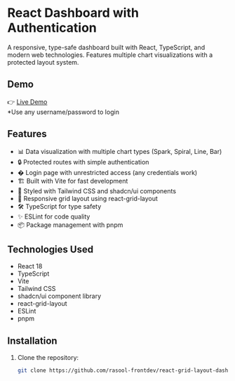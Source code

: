 # React Dashboard with Authentication

A responsive, type-safe dashboard built with React, TypeScript, and modern web technologies. Features multiple chart visualizations with a protected layout system.

## Demo

👉 [Live Demo](https://react-grid-layout-dashboard.vercel.app/)  
   *Use any username/password to login

## Features

- 📊 Data visualization with multiple chart types (Spark, Spiral, Line, Bar)
- 🔒 Protected routes with simple authentication
- � Login page with unrestricted access (any credentials work)
- 🏗️ Built with Vite for fast development
- 🎨 Styled with Tailwind CSS and shadcn/ui components
- 📱 Responsive grid layout using react-grid-layout
- 🛠️ TypeScript for type safety
- ✨ ESLint for code quality
- 📦 Package management with pnpm

## Technologies Used

- React 18
- TypeScript
- Vite
- Tailwind CSS
- shadcn/ui component library
- react-grid-layout
- ESLint
- pnpm

## Installation

1. Clone the repository:
   ```bash
   git clone https://github.com/rasool-frontdev/react-grid-layout-dashboard